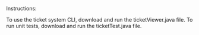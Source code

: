 Instructions:

To use the ticket system CLI, download and run the ticketViewer.java file. 
To run unit tests, download and run the ticketTest.java file.
